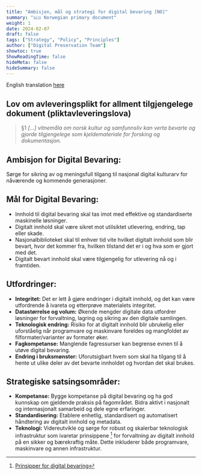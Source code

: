 ```yaml
---
title: "Ambisjon, mål og strategi for digital bevaring [NO]"
summary: "🇳🇴 Norwegian primary document"
weight: 1
date: 2024-02-07
draft: false
tags: ["Strategy", "Policy", "Principles"]
author: ["Digital Preservation Team"]
showtoc: true
ShowReadingTime: false
hideMeta: false
hideSummary: false
---
```


English translation [here](/digitalpreservation-blog.nb.no/docs/strategy/nln-digipres-strategy-en/)

## Lov om avleveringsplikt for allment tilgjengelege dokument (pliktavleveringslova)
 
> §1 *[...] vitnemåla om norsk kultur og samfunnsliv kan verta bevarte og gjorde tilgjengelege som kjeldemateriale for forsking og dokumentasjon.*
 
## Ambisjon for Digital Bevaring:
 
Sørge for sikring av og meningsfull tilgang til nasjonal digital kulturarv for nåværende og kommende generasjoner.
 
## Mål for Digital Bevaring:
 
- Innhold til digital bevaring skal tas imot med effektive og standardiserte maskinelle løsninger.
- Digitalt innhold skal være sikret mot utilsiktet utlevering, endring, tap eller skade.
- Nasjonalbiblioteket skal til enhver tid vite hvilket digitalt innhold som blir bevart, hvor det kommer fra, hvilken tilstand det er i og hva som er gjort med det.
- Digitalt bevart innhold skal være tilgjengelig for utlevering nå og i framtiden.
 
## Utfordringer:
 
- **Integritet:** Det er lett å gjøre endringer i digitalt innhold, og det kan være utfordrende å ivareta og etterprøve materialets integritet.
- **Datastørrelse og volum:** Økende mengder digitale data utfordrer løsninger for forvaltning, lagring og sikring av den digitale samlingen.
- **Teknologisk endring:** Risiko for at digitalt innhold blir ubrukelig eller uforståelig når programvare og maskinvare foreldes og mangfoldet av filformater/varianter av formater øker.
- **Fagkompetanse:** Manglende fagressurser kan begrense evnen til å utøve digital bevaring.
- **Endring i bruksmønster:** Uforutsigbart hvem som skal ha tilgang til å hente ut ulike deler av det bevarte innholdet og hvordan det skal brukes.
 
## Strategiske satsingsområder:
 
- **Kompetanse:** Bygge kompetanse på digital bevaring og ha god kunnskap om gjeldende praksis på fagområdet. Bidra aktivt i nasjonalt og internasjonalt samarbeid og dele egne erfaringer.
- **Standardisering:** Etablere enhetlig, standardisert og automatisert håndtering av digitalt innhold og metadata.
- **Teknologi:** Videreutvikle og sørge for robust og skalerbar teknologisk infrastruktur som ivaretar prinsippene [^1] for forvaltning av digitalt innhold på en sikker og bærekraftig måte. Dette inkluderer både programvare, maskinvare og annen infrastruktur.
 
[^1]: [Prinsipper for digital bevaring](/digitalpreservation-blog.nb.no/docs/principles/)
 